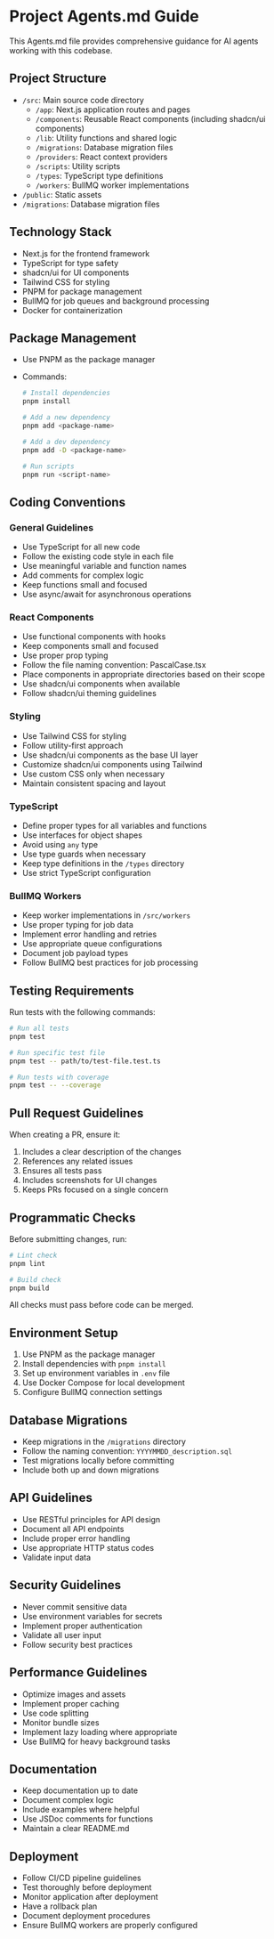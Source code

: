 # Project Agents.md Guide

This Agents.md file provides comprehensive guidance for AI agents working with this codebase.

## Project Structure

- `/src`: Main source code directory
  - `/app`: Next.js application routes and pages
  - `/components`: Reusable React components (including shadcn/ui components)
  - `/lib`: Utility functions and shared logic
  - `/migrations`: Database migration files
  - `/providers`: React context providers
  - `/scripts`: Utility scripts
  - `/types`: TypeScript type definitions
  - `/workers`: BullMQ worker implementations
- `/public`: Static assets
- `/migrations`: Database migration files

## Technology Stack

- Next.js for the frontend framework
- TypeScript for type safety
- shadcn/ui for UI components
- Tailwind CSS for styling
- PNPM for package management
- BullMQ for job queues and background processing
- Docker for containerization

## Package Management

- Use PNPM as the package manager
- Commands:

  ```bash
  # Install dependencies
  pnpm install

  # Add a new dependency
  pnpm add <package-name>

  # Add a dev dependency
  pnpm add -D <package-name>

  # Run scripts
  pnpm run <script-name>
  ```

## Coding Conventions

### General Guidelines

- Use TypeScript for all new code
- Follow the existing code style in each file
- Use meaningful variable and function names
- Add comments for complex logic
- Keep functions small and focused
- Use async/await for asynchronous operations

### React Components

- Use functional components with hooks
- Keep components small and focused
- Use proper prop typing
- Follow the file naming convention: PascalCase.tsx
- Place components in appropriate directories based on their scope
- Use shadcn/ui components when available
- Follow shadcn/ui theming guidelines

### Styling

- Use Tailwind CSS for styling
- Follow utility-first approach
- Use shadcn/ui components as the base UI layer
- Customize shadcn/ui components using Tailwind
- Use custom CSS only when necessary
- Maintain consistent spacing and layout

### TypeScript

- Define proper types for all variables and functions
- Use interfaces for object shapes
- Avoid using `any` type
- Use type guards when necessary
- Keep type definitions in the `/types` directory
- Use strict TypeScript configuration

### BullMQ Workers

- Keep worker implementations in `/src/workers`
- Use proper typing for job data
- Implement error handling and retries
- Use appropriate queue configurations
- Document job payload types
- Follow BullMQ best practices for job processing

## Testing Requirements

Run tests with the following commands:

```bash
# Run all tests
pnpm test

# Run specific test file
pnpm test -- path/to/test-file.test.ts

# Run tests with coverage
pnpm test -- --coverage
```

## Pull Request Guidelines

When creating a PR, ensure it:

1. Includes a clear description of the changes
2. References any related issues
3. Ensures all tests pass
4. Includes screenshots for UI changes
5. Keeps PRs focused on a single concern

## Programmatic Checks

Before submitting changes, run:

```bash
# Lint check
pnpm lint

# Build check
pnpm build
```

All checks must pass before code can be merged.

## Environment Setup

1. Use PNPM as the package manager
2. Install dependencies with `pnpm install`
3. Set up environment variables in `.env` file
4. Use Docker Compose for local development
5. Configure BullMQ connection settings

## Database Migrations

- Keep migrations in the `/migrations` directory
- Follow the naming convention: `YYYYMMDD_description.sql`
- Test migrations locally before committing
- Include both up and down migrations

## API Guidelines

- Use RESTful principles for API design
- Document all API endpoints
- Include proper error handling
- Use appropriate HTTP status codes
- Validate input data

## Security Guidelines

- Never commit sensitive data
- Use environment variables for secrets
- Implement proper authentication
- Validate all user input
- Follow security best practices

## Performance Guidelines

- Optimize images and assets
- Implement proper caching
- Use code splitting
- Monitor bundle sizes
- Implement lazy loading where appropriate
- Use BullMQ for heavy background tasks

## Documentation

- Keep documentation up to date
- Document complex logic
- Include examples where helpful
- Use JSDoc comments for functions
- Maintain a clear README.md

## Deployment

- Follow CI/CD pipeline guidelines
- Test thoroughly before deployment
- Monitor application after deployment
- Have a rollback plan
- Document deployment procedures
- Ensure BullMQ workers are properly configured
